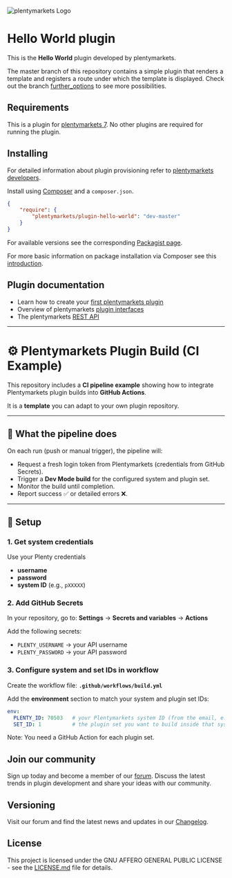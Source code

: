 ![plentymarkets Logo](http://www.plentymarkets.eu/layout/pm/images/logo/plentymarkets-logo.jpg)

# Hello World plugin

This is the **Hello World** plugin developed by plentymarkets.

The master branch of this repository contains a simple plugin that renders a template and registers a route under which the template is displayed. Check out the branch [further_options](https://github.com/plentymarkets/plugin-hello-world/tree/further_options) to see more possibilities.

## Requirements

This is a plugin for [plentymarkets 7](https://www.plentymarkets.com). No other plugins are required for running the plugin.

## Installing

For detailed information about plugin provisioning refer to [plentymarkets developers](https://developers.plentymarkets.com/dev-doc/basics#plugin-provisioning).


Install using [Composer](https://getcomposer.org/) and a `composer.json`.

```json
{
    "require": {
        "plentymarkets/plugin-hello-world": "dev-master"
    }
}
```

For available versions see the corresponding [Packagist page](https://packagist.org/packages/plentymarkets/plugin-hello-world).

For more basic information on package installation via Composer see this [introduction](https://getcomposer.org/doc/01-basic-usage.md).

## Plugin documentation

- Learn how to create your [first plentymarkets plugin](https://developers.plentymarkets.com/tutorials/helloworld)
- Overview of plentymarkets [plugin interfaces](https://developers.plentymarkets.com/dev-doc/basics#guide-interface)
- The plentymarkets [REST API](https://developers.plentymarkets.com/rest-doc/introduction)

---
# ⚙️ Plentymarkets Plugin Build (CI Example)

This repository includes a **CI pipeline example** showing how to integrate Plentymarkets plugin builds into **GitHub Actions**.

It is a **template** you can adapt to your own plugin repository.

---

## 🔄 What the pipeline does

On each run (push or manual trigger), the pipeline will:

* Request a fresh login token from Plentymarkets (credentials from GitHub Secrets).
* Trigger a **Dev Mode build** for the configured system and plugin set.
* Monitor the build until completion.
* Report success ✅ or detailed errors ❌.

---

## 🔑 Setup

### 1. Get system credentials
Use your Plenty credentials
* **username**
* **password**
* **system ID** (e.g., `pXXXXX`)

### 2. Add GitHub Secrets

In your repository, go to:
**Settings** → **Secrets and variables** → **Actions**

Add the following secrets:

* `PLENTY_USERNAME` → your API username
* `PLENTY_PASSWORD` → your API password

### 3. Configure system and set IDs in workflow

Create the workflow file: **`.github/workflows/build.yml`**

Add the **environment** section to match your system and plugin set IDs:

```yaml
env:
  PLENTY_ID: 70503   # your Plentymarkets system ID (from the email, e.g. p70503)
  SET_ID: 1          # the plugin set you want to build inside that system
```
Note: You need a GitHub Action for each plugin set.

## Join our community

Sign up today and become a member of our [forum](https://forum.plentymarkets.com/c/plugin-entwicklung). Discuss the latest trends in plugin development and share your ideas with our community.

## Versioning

Visit our forum and find the latest news and updates in our [Changelog](https://forum.plentymarkets.com/c/changelog?order=created).

## License

This project is licensed under the GNU AFFERO GENERAL PUBLIC LICENSE - see the [LICENSE.md](/LICENSE.md) file for details.

